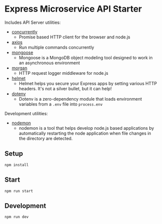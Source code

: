 # Express Microservice API Starter

Includes API Server utilities:

- [concurrently](https://www.npmjs.com/package/concurrently)
  - Promise based HTTP client for the browser and node.js
- [axios](https://www.npmjs.com/package/axios)
  - Run multiple commands concurrently
- [mongoose](https://www.npmjs.com/package/mongoose)
  - Mongoose is a MongoDB object modeling tool designed to work in an asynchronous environment
- [morgan](https://www.npmjs.com/package/morgan)
  - HTTP request logger middleware for node.js
- [helmet](https://www.npmjs.com/package/helmet)
  - Helmet helps you secure your Express apps by setting various HTTP headers. It's not a silver bullet, but it can help!
- [dotenv](https://www.npmjs.com/package/dotenv)
  - Dotenv is a zero-dependency module that loads environment variables from a `.env` file into `process.env`

Development utilities:

- [nodemon](https://www.npmjs.com/package/nodemon)
  - nodemon is a tool that helps develop node.js based applications by automatically restarting the node application when file changes in the directory are detected.

## Setup

```
npm install
```

## Start

```
npm run start
```

## Development

```
npm run dev
```
